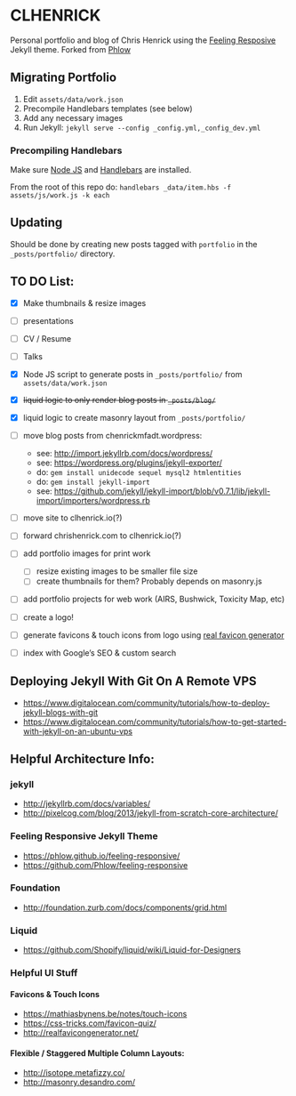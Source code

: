 # CLHENRICK
Personal portfolio and blog of Chris Henrick using the [Feeling Resposive](http://phlow.github.io/feeling-responsive/) Jekyll theme. Forked from [Phlow](https://github.com/Phlow/feeling-responsive)

## Migrating Portfolio
1. Edit `assets/data/work.json`
2. Precompile Handlebars templates (see below)
3. Add any necessary images
4. Run Jekyll: `jekyll serve --config _config.yml,_config_dev.yml`

### Precompiling Handlebars
Make sure [Node JS](https://nodejs.org) and [Handlebars](http://handlebarsjs.com/) are installed.

From the root of this repo do: `handlebars _data/item.hbs -f assets/js/work.js -k each`

## Updating
Should be done by creating new posts tagged with `portfolio` in the `_posts/portfolio/` directory.

## TO DO List:
- [x] Make thumbnails & resize images

- [ ] presentations

- [ ] CV / Resume

- [ ] Talks

- [x] Node JS script to generate posts in `_posts/portfolio/` from `assets/data/work.json`

- [x] ~~liquid logic to only render blog posts in `_posts/blog/`~~

- [x] liquid logic to create masonry layout from `_posts/portfolio/`

- [ ] move blog posts from chenrickmfadt.wordpress:  
    - see: http://import.jekyllrb.com/docs/wordpress/
    - see: https://wordpress.org/plugins/jekyll-exporter/
    - do: `gem install unidecode sequel mysql2 htmlentities`
    - do: `gem install jekyll-import`
    - see: https://github.com/jekyll/jekyll-import/blob/v0.7.1/lib/jekyll-import/importers/wordpress.rb

- [ ] move site to clhenrick.io(?)

- [ ] forward chrishenrick.com to clhenrick.io(?)

- [ ] add portfolio images for print work
    - [ ] resize existing images to be smaller file size
    - [ ] create thumbnails for them? Probably depends on masonry.js
    
- [ ] add portfolio projects for web work (AIRS, Bushwick, Toxicity Map, etc)

- [ ] create a logo!

- [ ] generate favicons & touch icons from logo using [real favicon generator](http://realfavicongenerator.net/)

- [ ] index with Google’s SEO & custom search

## Deploying Jekyll With Git On A Remote VPS
- https://www.digitalocean.com/community/tutorials/how-to-deploy-jekyll-blogs-with-git
- https://www.digitalocean.com/community/tutorials/how-to-get-started-with-jekyll-on-an-ubuntu-vps

## Helpful Architecture Info:
### jekyll
- http://jekyllrb.com/docs/variables/
- http://pixelcog.com/blog/2013/jekyll-from-scratch-core-architecture/

### Feeling Responsive Jekyll Theme
- https://phlow.github.io/feeling-responsive/
- https://github.com/Phlow/feeling-responsive

### Foundation
- http://foundation.zurb.com/docs/components/grid.html

### Liquid
- https://github.com/Shopify/liquid/wiki/Liquid-for-Designers

### Helpful UI Stuff
#### Favicons & Touch Icons
- https://mathiasbynens.be/notes/touch-icons
- https://css-tricks.com/favicon-quiz/
- http://realfavicongenerator.net/

#### Flexible / Staggered Multiple Column Layouts:  
- http://isotope.metafizzy.co/
- http://masonry.desandro.com/


